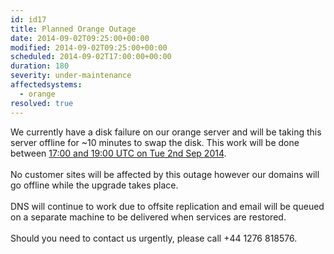 ```yaml
---
id: id17
title: Planned Orange Outage
date: 2014-09-02T09:25:00+00:00
modified: 2014-09-02T09:25:00+00:00
scheduled: 2014-09-02T17:00:00+00:00
duration: 180
severity: under-maintenance
affectedsystems:
  - orange
resolved: true
---
```


We currently have a disk failure on our orange server and will be taking this server offline for ~10 minutes to swap the disk.  This work will be done between [17:00 and 19:00 UTC on Tue 2nd Sep 2014](https://www.timeanddate.com/worldclock/fixedtime.html?iso=20140902T17&ah=2).<br /><br />No customer sites will be affected by this outage however our domains will go offline while the upgrade takes place.<br /><br />DNS will continue to work due to offsite replication and email will be queued on a separate machine to be delivered when services are restored.<br /><br />Should you need to contact us urgently, please call +44 1276 818576.

